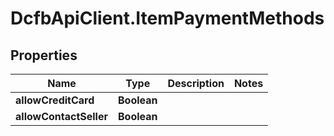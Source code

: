 # DcfbApiClient.ItemPaymentMethods

## Properties
Name | Type | Description | Notes
------------ | ------------- | ------------- | -------------
**allowCreditCard** | **Boolean** |  | 
**allowContactSeller** | **Boolean** |  | 


